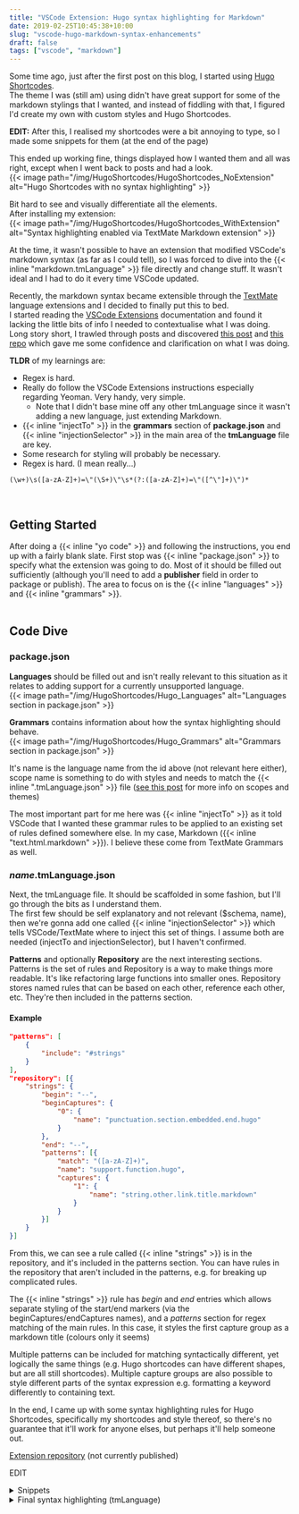 ```yaml
---
title: "VSCode Extension: Hugo syntax highlighting for Markdown"
date: 2019-02-25T10:45:38+10:00
slug: "vscode-hugo-markdown-syntax-enhancements"
draft: false
tags: ["vscode", "markdown"]
---
```


Some time ago, just after the first post on this blog, I started using [Hugo Shortcodes](https://gohugo.io/content-management/shortcodes/).  
The theme I was (still am) using didn't have great support for some of the markdown stylings that I wanted, and instead of fiddling with that, I figured I'd create my own with custom styles and Hugo Shortcodes. 

<!--more-->  

**EDIT:** After this, I realised my shortcodes were a bit annoying to type, so I made some snippets for them (at the end of the page)

This ended up working fine, things displayed how I wanted them and all was right, except when I went back to posts and had a look.  
{{< image path="/img/HugoShortcodes/HugoShortcodes_NoExtension" alt="Hugo Shortcodes with no syntax highlighting" >}}  

Bit hard to see and visually differentiate all the elements.   
After installing my extension:   
{{< image path="/img/HugoShortcodes/HugoShortcodes_WithExtension" alt="Syntax highlighting enabled via TextMate Markdown extension" >}}

At the time, it wasn't possible to have an extension that modified VSCode's markdown syntax (as far as I could tell), so I was forced to dive into the {{< inline "markdown.tmLanguage" >}} file directly and change stuff. It wasn't ideal and I had to do it every time VSCode updated.  

Recently, the markdown syntax became extensible through the [TextMate](https://macromates.com/manual/en/language_grammars) language extensions and I decided to finally put this to bed.  
I started reading the [VSCode Extensions](https://code.visualstudio.com/api) documentation and found it lacking the little bits of info I needed to contextualise what I was doing.  
Long story short, I trawled through posts and discovered [this post](https://www.marcobeltempo.com/open-source/inject-frontmatter-syntax-markdown/) and [this repo](https://github.com/marcobeltempo/vscode-fenced-toml) which gave me some confidence and clarification on what I was doing.  

**TLDR** of my learnings are:  

* Regex is hard.  
* Really do follow the VSCode Extensions instructions especially regarding Yeoman. Very handy, very simple.   
  * Note that I didn't base mine off any other tmLanguage since it wasn't adding a new language, just extending Markdown.   
* {{< inline "injectTo" >}} in the **grammars** section of **package.json** and {{< inline "injectionSelector" >}} in the main area of the **tmLanguage** file are key.  
* Some research for styling will probably be necessary.  
* Regex is hard. (I mean really...)

``` regex
(\w+)\s([a-zA-Z]+)=\"(\S+)\"\s*(?:([a-zA-Z]+)=\"([^\"]+)\")*
```  
<br>  

## Getting Started
After doing a {{< inline "yo code" >}} and following the instructions, you end up with a fairly blank slate.  First stop was {{< inline "package.json" >}} to specify what the extension was going to do. Most of it should be filled out sufficiently (although you'll need to add a **publisher** field in order to package or publish). The area to focus on is the {{< inline "languages" >}} and {{< inline "grammars" >}}.    
  <br>

## Code Dive
### package.json
**Languages** should be filled out and isn't really relevant to this situation as it relates to adding support for a currently unsupported language.  
{{< image path="/img/HugoShortcodes/Hugo_Languages" alt="Languages section in package.json" >}}  

**Grammars** contains information about how the syntax highlighting should behave.  
{{< image path="/img/HugoShortcodes/Hugo_Grammars" alt="Grammars section in package.json" >}}  

It's name is the language name from the id above (not relevant here either), scope name is something to do with styles and needs to match the {{< inline "<name>.tmLanguage.json" >}} file ([see this post](https://www.apeth.com/nonblog/stories/textmatebundle.html) for more info on scopes and themes)  

The most important part for me here was {{< inline "injectTo" >}} as it told VSCode that I wanted these grammar rules to be applied to an existing set of rules defined somewhere else. In my case, Markdown ({{< inline "text.html.markdown" >}}). I believe these come from TextMate Grammars as well.  


### *name*.tmLanguage.json
Next, the tmLanguage file. It should be scaffolded in some fashion, but I'll go through the bits as I understand them.  
The first few should be self explanatory and not relevant ($schema, name), then we're gonna add one called {{< inline "injectionSelector" >}} which tells VSCode/TextMate where to inject this set of things. I assume both are needed (injectTo and injectionSelector), but I haven't confirmed.  

**Patterns** and optionally **Repository** are the next interesting sections.  
Patterns is the set of rules and Repository is a way to make things more readable. It's like refactoring large functions into smaller ones. Repository stores named rules that can be based on each other, reference each other, etc. They're then included in the patterns section.  

#### Example
```json
"patterns": [
    {
        "include": "#strings"
    }
],
"repository": [{
    "strings": {
        "begin": "--",
        "beginCaptures": {
            "0": {
                "name": "punctuation.section.embedded.end.hugo"
            }
        },
        "end": "--",
        "patterns": [{
            "match": "([a-zA-Z]+)",
            "name": "support.function.hugo",
            "captures": {
                "1": {
                    "name": "string.other.link.title.markdown"
                }
            }
        }]
    }
}]
```  
From this, we can see a rule called {{< inline "strings" >}} is in the repository, and it's included in the patterns section. You can have rules in the repository that aren't included in the patterns, e.g. for breaking up complicated rules.  

The {{< inline "strings" >}} rule has *begin* and *end* entries which allows separate styling of the start/end markers (via the beginCaptures/endCaptures names), and a *patterns* section for regex matching of the main rules. In this case, it styles the first capture group as a markdown title (colours only it seems)  

Multiple patterns can be included for matching syntactically different, yet logically the same things (e.g. Hugo shortcodes can have different shapes, but are all still shortcodes). 
Multiple capture groups are also possible to style different parts of the syntax expression e.g. formatting a keyword differently to containing text.  

In the end, I came up with some syntax highlighting rules for Hugo Shortcodes, specifically my shortcodes and style thereof, so there's no guarantee that it'll work for anyone elses, but perhaps it'll help someone out.  

[Extension repository](https://dev.azure.com/kaellarkin/_git/Hugo-Shortcode-Syntax-Highlighting) (not currently published)  

EDIT  
<details>
    <summary>Snippets</summary>  

    "HugoShortcode Image": {
        "prefix": "himage",
        "body": [
            "{{</* image path=\"img/${1:folder}\" alt=\"${2:alt-text}\" */>}}"
        ],
        "description": "Image ShortCode"
    },

    "HugoShortcode Inline": {
        "prefix": "hinline",
        "body": [
            "{{</* inline \"${1:text}\" */>}}"
        ],
        "description": "Inline ShortCode"
    }
</details>

<details>
<summary>Final syntax highlighting (tmLanguage)</summary>
```json
{
	"$schema": "https://raw.githubusercontent.com/martinring/tmlanguage/master/tmlanguage.json",
	"name": "markdown",
    "injectionSelector": "L:text.html.markdown",
	"patterns": [
		{
			"include": "#image"
		}
	],
	"repository": {
		"image": {
            "begin": "{{</*|{{<",
            "beginCaptures": {
                "0": {
                    "name": "punctuation.section.embedded.begin.hugo"
                }
            },
            "end": ">}}*/>}}",
            "endCaptures": {
                "0": {
                    "name": "punctuation.section.embedded.end.hugo"
                }
            },
			"patterns": [{
                "match": "(\\w+)\\s([a-zA-Z]+)=\\\"(\\S+)\\\"\\s*(?:([a-zA-Z]+)=\\\"([^\"]+)\\\")*",
                "name": "support.function.hugo.main",
                "captures": {
                    "1": {
                        "name": "string.other.link.title.markdown"
                    },
                    "2": {
                        "name": "markup.bold.markdown"
                    },
                    "3": {
                        "name": "markup.italic.markdown"
                    },
                    "4": {
                        "name": "markup.bold.markdown"
                    },
                    "5": {
                        "name": "markup.italic.markdown"
                    }
                }
        
            },
            {
                "match": "([a-zA-Z]+)\\s\\\"([^\"]+)\\\"",
                "name": "support.function.hugo.shorter",
                "captures": {
                    "1": {
                        "name": "string.other.link.title.markdown"
                    },
                    "2": {
                        "name": "markup.italic.markdown"
                    }
                }
            }]
		}
	},
	"scopeName": "text.markdown.hugo"
}
```
</details>